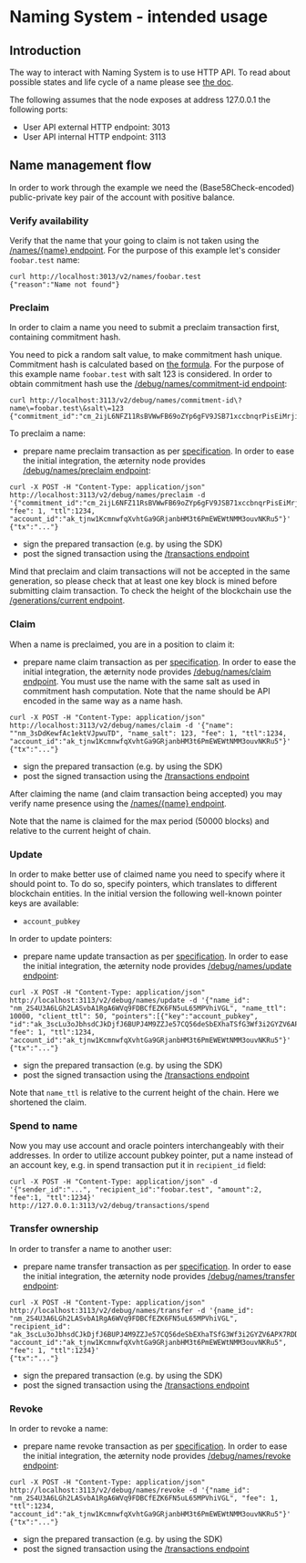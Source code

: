 # Naming System - intended usage

## Introduction

The way to interact with Naming System is to use HTTP API.
To read about possible states and life cycle of a name please see [the doc](../../AENS.md).

The following assumes that the node exposes at address 127.0.0.1 the following ports:

* User API external HTTP endpoint: 3013
* User API internal HTTP endpoint: 3113

## Name management flow

In order to work through the example we need the (Base58Check-encoded)
public-private key pair of the account with positive balance.

### Verify availability

Verify that the name that your going to claim is not taken using the [/names/{name} endpoint](https://api-docs.aeternity.io#/external/GetNameEntryByName).
For the purpose of this example let's consider `foobar.test` name:
```
curl http://localhost:3013/v2/names/foobar.test
{"reason":"Name not found"}
```

### Preclaim

In order to claim a name you need to submit a preclaim transaction first, containing commitment hash.

You need to pick a random salt value, to make commitment hash unique.
Commitment hash is calculated based on [the formula](../../AENS.md#pre-claim).
For the purpose of this example name `foobar.test` with salt 123 is considered.
In order to obtain commitment hash use the [/debug/names/commitment-id endpoint](https://api-docs.aeternity.io#/internal/GetCommitmentId):
```
curl http://localhost:3113/v2/debug/names/commitment-id\?name\=foobar.test\&salt\=123
{"commitment_id":"cm_2ijL6NFZ11RsBVWwFB69oZYp6gFV9JSB71xccbnqrPisEiMrji"}
```

To preclaim a name:

* prepare name preclaim transaction as per [specification](../../serializations.md).
In order to ease the initial integration, the æternity node provides
[/debug/names/preclaim endpoint](https://api-docs.aeternity.io#/internal/PostNamePreclaim):
```
curl -X POST -H "Content-Type: application/json" http://localhost:3113/v2/debug/names/preclaim -d '{"commitment_id":"cm_2ijL6NFZ11RsBVWwFB69oZYp6gFV9JSB71xccbnqrPisEiMrji", "fee": 1, "ttl":1234, "account_id":"ak_tjnw1KcmnwfqXvhtGa9GRjanbHM3t6PmEWEWtNMM3ouvNKRu5"}'
{"tx":"..."}
```
* sign the prepared transaction (e.g. by using the SDK)
* post the signed transaction using the [/transactions endpoint](https://api-docs.aeternity.io#/external/PostTransaction)

Mind that preclaim and claim transactions will not be accepted in the same generation,
so please check that at least one key block is mined before submitting claim transaction.
To check the height of the blockchain use the [/generations/current endpoint](https://api-docs.aeternity.io#/external/GetCurrentGeneration).

### Claim

When a name is preclaimed, you are in a position to claim it:

* prepare name claim transaction as per [specification](../../serializations.md).
In order to ease the initial integration, the æternity node provides
[/debug/names/claim endpoint](https://api-docs.aeternity.io#/internal/PostNameClaim).
You must use the name with the same salt as used in commitment hash computation.
Note that the name should be API encoded in the same way as a name hash.
```
curl -X POST -H "Content-Type: application/json" http://localhost:3113/v2/debug/names/claim -d '{"name": ""nm_3sDdKewfAc1ektVJpwuTD", "name_salt": 123, "fee": 1, "ttl":1234, "account_id":"ak_tjnw1KcmnwfqXvhtGa9GRjanbHM3t6PmEWEWtNMM3ouvNKRu5"}'
{"tx":"..."}
```
* sign the prepared transaction (e.g. by using the SDK)
* post the signed transaction using the [/transactions endpoint](https://api-docs.aeternity.io#/external/PostTransaction)

After claiming the name (and claim transaction being accepted) you may verify name presence using the [/names/{name} endpoint](https://api-docs.aeternity.io#/external/GetNameEntryByName).

Note that the name is claimed for the max period (50000 blocks) and relative to the current height of chain.

### Update

In order to make better use of claimed name you need to specify where it should point to.
To do so, specify pointers, which translates to different blockchain entities.
In the initial version the following well-known pointer keys are available:

* `account_pubkey`

In order to update pointers:

* prepare name update transaction as per [specification](../../serializations.md).
In order to ease the initial integration, the æternity node provides
[/debug/names/update endpoint](https://api-docs.aeternity.io#/internal/PostNameUpdate):
```
curl -X POST -H "Content-Type: application/json" http://localhost:3113/v2/debug/names/update -d '{"name_id": "nm_2S4U3A6LGh2LASvbA1RgA6WVq9FDBCfEZK6FN5uL65MPVhiVGL", "name_ttl": 10000, "client_ttl": 50, "pointers":[{"key":"account_pubkey", "id":"ak_3scLu3oJbhsdCJkDjfJ6BUPJ4M9ZZJe57CQ56deSbEXhaTSfG3Wf3i2GYZV6APX7RDDVk4Weewb7oLePte3H3QdBw4rMZw"}], "fee": 1, "ttl":1234, "account_id":"ak_tjnw1KcmnwfqXvhtGa9GRjanbHM3t6PmEWEWtNMM3ouvNKRu5"}'
{"tx":"..."}
```
* sign the prepared transaction (e.g. by using the SDK)
* post the signed transaction using the [/transactions endpoint](https://api-docs.aeternity.io#/external/PostTransaction)

Note that `name_ttl` is relative to the current height of the chain. Here we shortened the claim.

### Spend to name

Now you may use account and oracle pointers interchangeably with their addresses.
In order to utilize account pubkey pointer, put a name instead of an account key, e.g. in spend transaction put it in `recipient_id` field:
```
curl -X POST -H "Content-Type: application/json" -d '{"sender_id":"...", "recipient_id":"foobar.test", "amount":2, "fee":1, "ttl":1234}' http://127.0.0.1:3113/v2/debug/transactions/spend
```

### Transfer ownership

In order to transfer a name to another user:

* prepare name transfer transaction as per [specification](../../serializations.md).
In order to ease the initial integration, the æternity node provides
[/debug/names/transfer endpoint](https://api-docs.aeternity.io#/internal/PostNameTransfer):
```
curl -X POST -H "Content-Type: application/json" http://localhost:3113/v2/debug/names/transfer -d '{name_id": "nm_2S4U3A6LGh2LASvbA1RgA6WVq9FDBCfEZK6FN5uL65MPVhiVGL", "recipient_id": "ak_3scLu3oJbhsdCJkDjfJ6BUPJ4M9ZZJe57CQ56deSbEXhaTSfG3Wf3i2GYZV6APX7RDDVk4Weewb7oLePte3H3QdBw4rMZw", "account_id":"ak_tjnw1KcmnwfqXvhtGa9GRjanbHM3t6PmEWEWtNMM3ouvNKRu5", "fee": 1, "ttl":1234}'
{"tx":"..."}
```
* sign the prepared transaction (e.g. by using the SDK)
* post the signed transaction using the [/transactions endpoint](https://api-docs.aeternity.io#/external/PostTransaction)

### Revoke

In order to revoke a name:

* prepare name revoke transaction as per [specification](../../serializations.md).
In order to ease the initial integration, the æternity node provides
[/debug/names/revoke endpoint](https://api-docs.aeternity.io#/internal/PostNameRevoke):
```
curl -X POST -H "Content-Type: application/json" http://localhost:3113/v2/debug/names/revoke -d '{"name_id": "nm_2S4U3A6LGh2LASvbA1RgA6WVq9FDBCfEZK6FN5uL65MPVhiVGL", "fee": 1, "ttl":1234, "account_id":"ak_tjnw1KcmnwfqXvhtGa9GRjanbHM3t6PmEWEWtNMM3ouvNKRu5"}'
{"tx":"..."}
```
* sign the prepared transaction (e.g. by using the SDK)
* post the signed transaction using the [/transactions endpoint](https://api-docs.aeternity.io#/external/PostTransaction)

